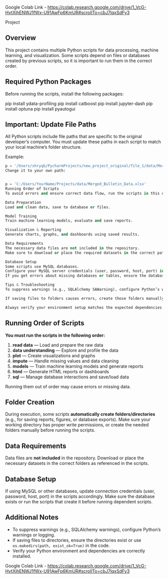 Google Colab Link - https://colab.research.google.com/drive/1_VcG-HvtXihENWJ1fWx-U91AwFp6KmUR#scrollTo=cbJ7lqxSdFy3 

Project

## Overview

This project contains multiple Python scripts for data processing, machine learning, and visualization. Some scripts depend on files or databases created by previous scripts, so it is important to run them in the correct order.

## Required Python Packages

Before running the scripts, install the following packages:

pip install ydata-profiling
pip install catboost
pip install jupyter-dash
pip install optuna
pip install pyautogui

## Important: Update File Paths

All Python scripts include file paths that are specific to the original developer’s computer.
You must update these paths in each script to match your local machine’s folder structure.

Example:

```python
p = '/Users/shryqb/PycharmProjects/new_project_original/file_1/data/Merged_Bulletin_Data.xlsx'
Change it to your own path:


p = 'C:/Users/YourName/Projects/data/Merged_Bulletin_Data.xlsx'
Running Order of Scripts
To avoid errors and ensure correct data flow, run the scripts in this order:

Data Preparation
Load and clean data, save to database or files.

Model Training
Train machine learning models, evaluate and save reports.

Visualization & Reporting
Generate charts, graphs, and dashboards using saved results.

Data Requirements
The necessary data files are not included in the repository.
Make sure to download or place the required datasets in the correct paths as set in the scripts.

Database Setup
Some scripts use MySQL databases.
Configure your MySQL server credentials (user, password, host, port) in the scripts accordingly.
If you get errors about missing databases or tables, ensure the database is created or the scripts that create it are run first.

Tips & Troubleshooting
To suppress warnings (e.g., SQLAlchemy SAWarning), configure Python’s warnings filter or logging.

If saving files to folders causes errors, create those folders manually or add Python code to create them (os.makedirs(path, exist_ok=True)).

Always verify your environment setup matches the expected dependencies and database availability.

```


## Running Order of Scripts

**You must run the scripts in the following order:**

1. **read data** — Load and prepare the raw data
2. **data understanding** — Explore and profile the data
3. **plot** — Create visualizations and graphs
4. **impute** — Handle missing values and data cleaning
5. **models** — Train machine learning models and generate reports
6. **html** — Generate HTML reports or dashboards
7. **sql** — Manage database interactions and save/load data

Running them out of order may cause errors or missing data.


## Folder Creation

During execution, some scripts **automatically create folders/directories** (e.g., for saving reports, figures, or database exports).
Make sure your working directory has proper write permissions, or create the needed folders manually before running the scripts.

## Data Requirements

Data files are **not included** in the repository.
Download or place the necessary datasets in the correct folders as referenced in the scripts.

## Database Setup

If using MySQL or other databases, update connection credentials (user, password, host, port) in the scripts accordingly.
Make sure the database exists or run the scripts that create it before running dependent scripts.

## Additional Notes

* To suppress warnings (e.g., SQLAlchemy warnings), configure Python’s warnings or logging.
* If saving files to directories, ensure the directories exist or use `os.makedirs(path, exist_ok=True)` in the code.
* Verify your Python environment and dependencies are correctly installed.

Google Colab Link - https://colab.research.google.com/drive/1_VcG-HvtXihENWJ1fWx-U91AwFp6KmUR#scrollTo=cbJ7lqxSdFy3

